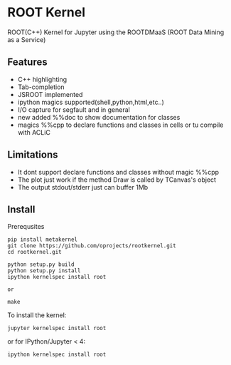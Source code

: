 # ROOT Kernel

ROOT(C++) Kernel for Jupyter using the ROOTDMaaS (ROOT Data Mining as a Service)

## Features
* C++  highlighting
* Tab-completion
* JSROOT implemented
* ipython magics supported(shell,python,html,etc..)
* I/O capture for segfault and in general
* new added %%doc to show documentation for classes
* magics %%cpp to declare functions and classes in cells or tu compile with ACLiC


## Limitations
* It dont support declare functions and classes without magic %%cpp
* The plot just work if the method Draw is called by TCanvas's object
* The output stdout/stderr just can buffer 1Mb 

## Install

Prerequsites

    pip install metakernel
    git clone https://github.com/oprojects/rootkernel.git
    cd rootkernel.git
    
    python setup.py build
    python setup.py install
    ipython kernelspec install root
    
    or
    
    make

To install the kernel:

    jupyter kernelspec install root

or for IPython/Jupyter < 4:

    ipython kernelspec install root
